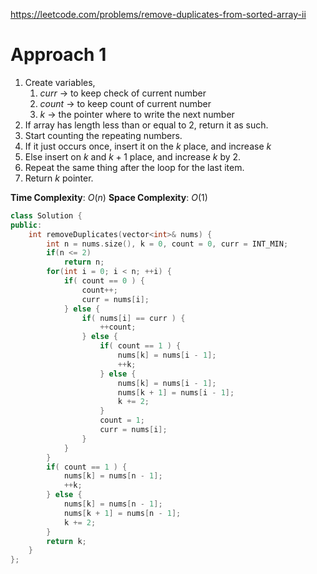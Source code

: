 https://leetcode.com/problems/remove-duplicates-from-sorted-array-ii

# Approach 1

1. Create variables, 
	1. $curr$ -> to keep check of current number
	2. $count$ -> to keep count of current number
	3. $k$  -> the pointer where to write the next number
2. If array has length less than or equal to 2, return it as such.
3. Start counting the repeating numbers.
4. If it just occurs once, insert it on the $k$ place, and increase $k$
5. Else insert on $k$ and $k+1$ place, and increase $k$ by 2.
6. Repeat the same thing after the loop for the last item.
7. Return $k$ pointer.

**Time Complexity**: $O(n)$
**Space Complexity**: $O(1)$

```cpp
class Solution {
public:
    int removeDuplicates(vector<int>& nums) {
        int n = nums.size(), k = 0, count = 0, curr = INT_MIN;
        if(n <= 2)
            return n;
        for(int i = 0; i < n; ++i) {
            if( count == 0 ) {
                count++;
                curr = nums[i];
            } else {
                if( nums[i] == curr ) {
                    ++count;
                } else {
                    if( count == 1 ) {
                        nums[k] = nums[i - 1];
                        ++k;
                    } else {
                        nums[k] = nums[i - 1];
                        nums[k + 1] = nums[i - 1];
                        k += 2;
                    }
                    count = 1;
                    curr = nums[i];
                }
            }
        }
        if( count == 1 ) {
            nums[k] = nums[n - 1];
            ++k;
        } else {
            nums[k] = nums[n - 1];
            nums[k + 1] = nums[n - 1];
            k += 2;
        }
        return k;
    }
};
```